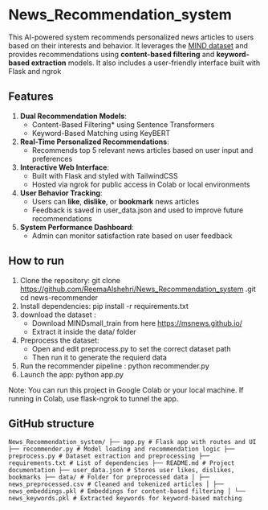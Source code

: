 # News_Recommendation_system

This AI-powered system recommends personalized news articles to users based on their interests and behavior. It leverages the [MIND dataset](https://msnews.github.io/) and provides recommendations using **content-based filtering** and **keyword-based extraction** models. It also includes a user-friendly interface built with Flask and ngrok

## Features
1. **Dual Recommendation Models**:  
   - Content-Based Filtering* using Sentence Transformers  
   - Keyword-Based Matching using KeyBERT  
2. **Real-Time Personalized Recommendations**:
   - Recommends top 5 relevant news articles based on user input and preferences
3. **Interactive Web Interface**:  
   - Built with Flask and styled with TailwindCSS  
   - Hosted via ngrok for public access in Colab or local environments  
4. **User Behavior Tracking**:  
   - Users can **like**, **dislike**, or **bookmark** news articles  
   - Feedback is saved in user_data.json and used to improve future recommendations  
5. **System Performance Dashboard**:  
   - Admin can monitor satisfaction rate based on user feedback  

## How to run
1. Clone the repository:
   git clone https://github.com/ReemaAlshehri/News_Recommendation_system
.git
   cd news-recommender
2. Install dependencies:
   pip install -r requirements.txt
4. download the dataset :
   - Download MINDsmall_train from here https://msnews.github.io/
   - Extract it inside the data/ folder
5. Preprocess the dataset:
   - Open and edit preprocess.py to set the correct dataset path
   - Then run it to generate the requierd data
6. Run the recommender pipeline :
   python recommender.py
7. Launch the app:
   python app.py

Note:
You can run this project in Google Colab or your local machine.
If running in Colab, use flask-ngrok to tunnel the app.

## GitHub structure
``` News_Recommendation_system/ ├── app.py # Flask app with routes and UI ├── recommender.py # Model loading and recommendation logic ├── preprocess.py # Dataset extraction and preprocessing ├── requirements.txt # List of dependencies ├── README.md # Project documentation ├── user_data.json # Stores user likes, dislikes, bookmarks ├── data/ # Folder for preprocessed data │ ├── news_preprocessed.csv # Cleaned and tokenized articles │ ├── news_embeddings.pkl # Embeddings for content-based filtering │ └── news_keywords.pkl # Extracted keywords for keyword-based matching ``` 
